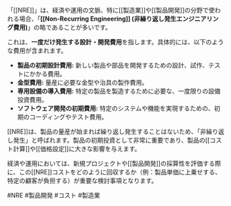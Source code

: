 「[[NRE]]」は、経済や運用の文脈、特に[[製造業]]や[[製品開発]]の分野で使われる場合、「**[[Non-Recurring Engineering]] (非繰り返し発生エンジニアリング費用)**」の略であることが多いです。

これは、**一度だけ発生する設計・開発費用**を指します。具体的には、以下のような費用が含まれます。

*   **製品の初期設計費用:** 新しい製品や部品を開発するための設計、試作、テストにかかる費用。
*   **金型費用:** 量産に必要な金型や治具の製作費用。
*   **専用設備の導入費用:** 特定の製品を製造するために必要な、一度限りの設備投資費用。
*   **ソフトウェア開発の初期費用:** 特定のシステムや機能を実現するための、初期のコーディングやテスト費用。

[[NRE]]は、製品の量産が始まれば繰り返し発生することはないため、「非繰り返し発生」と呼ばれます。製品の初期投資として非常に重要であり、製品の[[コスト計算]]や[[価格設定]]に大きな影響を与えます。

経済や運用においては、新規プロジェクトや[[製品開発]]の採算性を評価する際に、この[[NRE]]コストをどのように回収するか（例：製品単価に上乗せする、特定の顧客が負担する）が重要な検討事項となります。

#NRE #製品開発 #コスト #製造業